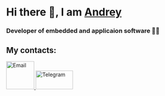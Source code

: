# Hi there 👋, I am [Andrey](https://t.me/AndreyNikolaevichPerm)

### Developer of embedded and applicaion software 👨‍💻


## My contacts:
<p>
<a href="mailto:fcgeirby01@gmail.com"><img src="https://simpleicons.org/icons/gmail.svg" width="75" height="75" alt="Email"> </a>
<a href="https://t.me/AndreyNikolaevichPerm"><img src="https://camo.githubusercontent.com/cf4ed981404024c1adfc79d5575c4edf1836c4fe36b24b03383ece888cef7e29/68747470733a2f2f696d672e736869656c64732e696f2f62616467652f54656c656772616d2d3243413545303f7374796c653d666f722d7468652d6261646765266c6f676f3d74656c656772616d266c6f676f436f6c6f723d7768697465" width="100" height="50" alt="Telegram"> </a>
</p>




<!--
**AndreyNicolevich/AndreyNicolevich** is a ✨ _special_ ✨ repository because its `README.md` (this file) appears on your GitHub profile.

Here are some ideas to get you started:

- 🔭 I’m currently working on ...
- 🌱 I’m currently learning ...
- 👯 I’m looking to collaborate on ...
- 🤔 I’m looking for help with ...
- 💬 Ask me about ...
- 📫 How to reach me: ...
- 😄 Pronouns: ...
- ⚡ Fun fact: ...
-->
